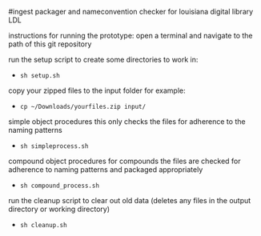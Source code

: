 #ingest packager and nameconvention checker for louisiana digital library LDL

instructions for running the prototype:
open a terminal and navigate to the path of this git repository

run the setup script to create some directories to work in:

- ```sh setup.sh```

copy your zipped files to the input folder
for example:

- ```cp ~/Downloads/yourfiles.zip input/```

simple object procedures
this only checks the files for adherence to the naming patterns
- ```sh simpleprocess.sh```

compound object procedures
for compounds the files are checked for adherence to naming patterns and packaged appropriately
- ```sh compound_process.sh```

run the cleanup script to clear out old data (deletes any files in the output directory or working directory)
- ```sh cleanup.sh```
